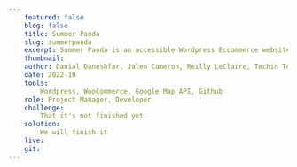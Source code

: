 ```yaml
---
    featured: false
    blog: false
    title: Summer Panda
    slug: summerpanda
    excerpt: Summer Panda is an accessible Wordpress Eccommerce website designed and developed to fulfill the needs of a bingsu cafe.  
    thumbnail:
    author: Danial Daneshfar, Jalen Cameron, Reilly LeClaire, Techin Toentian
    date: 2022-10
    tools: 
        Wordpress, WooCommerce, Google Map API, Github
    role: Project Manager, Developer
    challenge: 
        That it's not finished yet
    solution:
        We will finish it
    live: 
    git:
---
```

